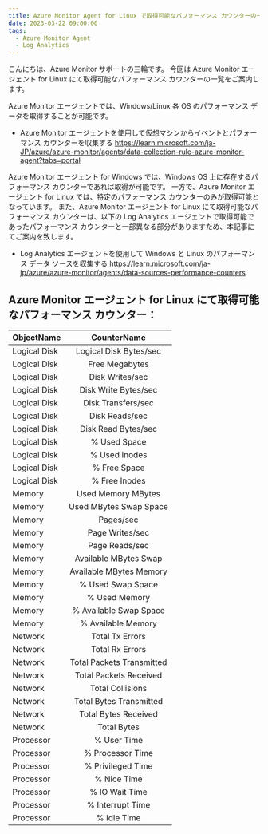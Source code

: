 ```yaml
---
title: Azure Monitor Agent for Linux で取得可能なパフォーマンス カウンターの一覧
date: 2023-03-22 09:00:00
tags:
  - Azure Monitor Agent
  - Log Analytics
---
```


こんにちは、Azure Monitor サポートの三輪です。
今回は Azure Monitor エージェント for Linux にて取得可能なパフォーマンス カウンターの一覧をご案内します。


Azure Monitor エージェントでは、Windows/Linux 各 OS のパフォーマンス データを取得することが可能です。

- Azure Monitor エージェントを使用して仮想マシンからイベントとパフォーマンス カウンターを収集する
https://learn.microsoft.com/ja-JP/azure/azure-monitor/agents/data-collection-rule-azure-monitor-agent?tabs=portal

Azure Monitor エージェント for Windows では、Windows OS 上に存在するパフォーマンス カウンターであれば取得が可能です。
一方で、Azure Monitor エージェント for Linux では、特定のパフォーマンス カウンターのみが取得可能となっています。
また、Azure Monitor エージェント for Linux にて取得可能なパフォーマンス カウンターは、以下の Log Analytics エージェントで取得可能であったパフォーマンス カウンターと一部異なる部分がありますため、本記事にてご案内を致します。

- Log Analytics エージェントを使用して Windows と Linux のパフォーマンス データ ソースを収集する
https://learn.microsoft.com/ja-jp/azure/azure-monitor/agents/data-sources-performance-counters


Azure Monitor エージェント for Linux にて取得可能なパフォーマンス カウンター：
--

| ObjectName | CounterName | 
| :------------- | :------------: | 
| Logical Disk | Logical Disk Bytes/sec | 
| Logical Disk | Free Megabytes | 
| Logical Disk | Disk Writes/sec | 
| Logical Disk | Disk Write Bytes/sec | 
| Logical Disk | Disk Transfers/sec | 
| Logical Disk | Disk Reads/sec | 
| Logical Disk | Disk Read Bytes/sec | 
| Logical Disk | % Used Space | 
| Logical Disk | % Used Inodes | 
| Logical Disk | % Free Space | 
| Logical Disk | % Free Inodes | 
| Memory | Used Memory MBytes | 
| Memory | Used MBytes Swap Space | 
| Memory | Pages/sec | 
| Memory | Page Writes/sec | 
| Memory | Page Reads/sec | 
| Memory | Available MBytes Swap | 
| Memory | Available MBytes Memory | 
| Memory | % Used Swap Space | 
| Memory | % Used Memory | 
| Memory | % Available Swap Space | 
| Memory | % Available Memory | 
| Network | Total Tx Errors | 
| Network | Total Rx Errors | 
| Network | Total Packets Transmitted | 
| Network | Total Packets Received | 
| Network | Total Collisions | 
| Network | Total Bytes Transmitted | 
| Network | Total Bytes Received | 
| Network | Total Bytes | 
| Processor | % User Time | 
| Processor | % Processor Time | 
| Processor | % Privileged Time | 
| Processor | % Nice Time | 
| Processor | % IO Wait Time | 
| Processor | % Interrupt Time | 
| Processor | % Idle Time | 


